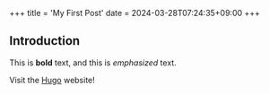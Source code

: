 +++
title = 'My First Post'
date = 2024-03-28T07:24:35+09:00
+++
## Introduction

This is **bold** text, and this is *emphasized* text.

Visit the [Hugo](https://gohugo.io) website!

